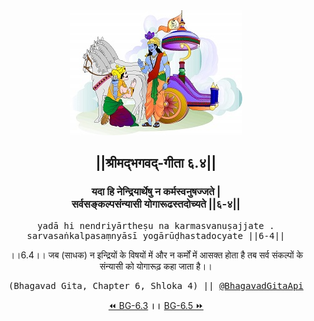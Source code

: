 <center><img src="../../asset/BG.png" alt="#API #bhagavadgitaapi #slok #nodejs #js #api #gitaapi #krishna #hinduism #vedic #ISKCON #shreemadbhagavadgita #technology"/>
<h2>||श्रीमद्‍भगवद्‍-गीता ६.४||</h2>
<h3>यदा हि नेन्द्रियार्थेषु न कर्मस्वनुषज्जते |<br/>सर्वसङ्कल्पसंन्यासी योगारूढस्तदोच्यते ||६-४||</h3>
<pre>yadā hi nendriyārtheṣu na karmasvanuṣajjate .<br/>sarvasaṅkalpasaṃnyāsī yogārūḍhastadocyate ||6-4||</pre>
<p>।।6.4।। जब (साधक) न इन्द्रियों के विषयों में और न कर्मों में आसक्त होता है तब सर्व संकल्पों के संन्यासी को योगारूढ़ कहा जाता है।।</p>
<pre>(Bhagavad Gita, Chapter 6, Shloka 4) || <a href="https://twitter.com/bhagavadgitaapi">@BhagavadGitaApi</a></pre><a href="../../6/3">⏪  BG-6.3</a><b>        ।।        </b><a href="../../6/5">BG-6.5  ⏩</a></center></center>